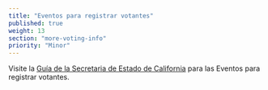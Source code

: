 ```yaml
---
title: "Eventos para registrar votantes"
published: true
weight: 13
section: "more-voting-info"
priority: "Minor"
---
```

Visite la [Guía de la Secretaria de Estado de California](http://elections.cdn.sos.ca.gov/guides/guide-to-vr-drives.pdf) para las Eventos para registrar votantes.
